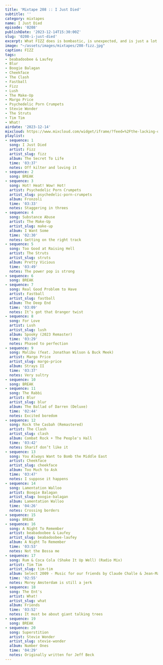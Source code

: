 ```yaml
---
title: 'Mixtape 208 :: I Just Died'
subtitle: ''
category: mixtapes
name: I Just Died
episode: '0208'
publishDate: '2023-12-14T15:30:00Z'
slug: '0208-i-just-died'
excerpt: What FIZZ does is bombastic, is unexpected, and is just a lot of fun.
image: "~/assets/images/mixtapes/208-fizz.jpg"
caption: FIZZ
tags:
- beabadoobee & Laufey
- Blur
- Boogie Balagan
- Cheekface
- The Clash
- Fastball
- Fizz
- Lush
- The Make-Up
- Margo Price
- Psychedelic Porn Crumpets
- Stevie Wonder
- The Struts
- Tim Tim
- What!
airdate: '2023-12-14'
mixcloud: https://www.mixcloud.com/widget/iframe/?feed=%2Fthe-lacking-org%2Frxvji7-208-i-just-died%2F&hide_artwork=1&hide_cover=1
playlist:
- sequence: 1
  song: I Just Died
  artist: Fizz
  artist_slug: fizz
  album: The Secret To Life
  time: '03:37'
  notes: Off kilter and loving it
- sequence: 2
  song: BREAK
- sequence: 3
  song: Hot! Heat! Wow! Hot!
  artist: Psychedelic Porn Crumpets
  artist_slug: psychedelic-porn-crumpets
  album: Fronzoli
  time: '03:33'
  notes: Staggering in threes
- sequence: 4
  song: Substance Abuse
  artist: The Make-Up
  artist_slug: make-up
  album: I Want Some
  time: '02:30'
  notes: Getting on the right track
- sequence: 5
  song: Too Good at Raising Hell
  artist: The Struts
  artist_slug: struts
  album: Pretty Vicious
  time: '03:49'
  notes: The power pop is strong
- sequence: 6
  song: BREAK
- sequence: 7
  song: Real Good Problem to Have
  artist: Fastball
  artist_slug: fastball
  album: The Deep End
  time: '03:09'
  notes: It’s got that Oranger twist
- sequence: 8
  song: For Love
  artist: Lush
  artist_slug: lush
  album: Spooky (2023 Remaster)
  time: '03:29'
  notes: Phased to perfection
- sequence: 9
  song: Malibu (feat. Jonathan Wilson & Buck Meek)
  artist: Margo Price
  artist_slug: margo-price
  album: Strays II
  time: '03:37'
  notes: Very sultry
- sequence: 10
  song: BREAK
- sequence: 11
  song: The Rabbi
  artist: Blur
  artist_slug: blur
  album: The Ballad of Darren (Deluxe)
  time: '02:44'
  notes: Excited boredom
- sequence: 12
  song: Rock the Casbah (Remastered)
  artist: The Clash
  artist_slug: clash
  album: Combat Rock + The People's Hall
  time: '03:42'
  notes: Sharif don’t like it
- sequence: 13
  song: You Always Want to Bomb the Middle East
  artist: Cheekface
  artist_slug: cheekface
  album: Too Much to Ask
  time: '03:47'
  notes: I suppose it happens
- sequence: 14
  song: Lamentation Walloo
  artist: Boogie Balagan
  artist_slug: boogie-balagan
  album: Lamentation Walloo
  time: '04:26'
  notes: Crossing borders
- sequence: 15
  song: BREAK
- sequence: 16
  song: A Night To Remember
  artist: beabadoobee & Laufey
  artist_slug: beabadoobee-laufey
  album: A Night To Remember
  time: '03:53'
  notes: Not the Bossa me
- sequence: 17
  song: Rum & Coca Cola (Shake It Up Well) (Radio Mix)
  artist: Tim Tim
  artist_slug: tim-tim
  album: Select 2009 - Music for our friends by Claude Challe & Jean-Marc Challe
  time: '02:55'
  notes: Morey Amsterdam is still a jerk
- sequence: 18
  song: The Ent's
  artist: What!
  artist_slug: what
  album: Friends
  time: '03:52'
  notes: It must be about giant talking trees
- sequence: 19
  song: BREAK
- sequence: 20
  song: Superstition
  artist: Stevie Wonder
  artist_slug: stevie-wonder
  album: Number Ones
  time: '04:29'
  notes: Originally written for Jeff Beck
---
```


